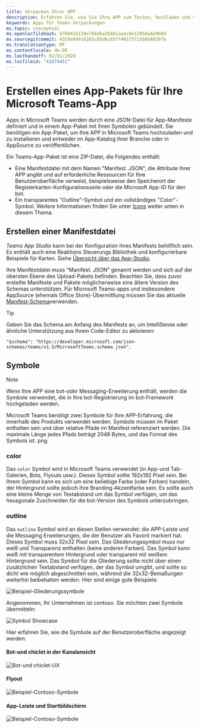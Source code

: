 ```yaml
---
title: Verpacken Ihrer APP
description: Erfahren Sie, wie Sie Ihre APP zum Testen, hochladen und veröffentlichen in Microsoft Teams verpacken.
keywords: Apps für Teams-Verpackungen
ms.topic: conceptual
ms.openlocfilehash: b76041b129e766dba2b401aaac0e12958a4e9b0d
ms.sourcegitcommit: 4329a94918263c85d6c65ff401f571556b80307b
ms.translationtype: MT
ms.contentlocale: de-DE
ms.lasthandoff: 02/01/2020
ms.locfileid: "41674451"
---
```

# <a name="create-an-app-package-for-your-microsoft-teams-app"></a>Erstellen eines App-Pakets für Ihre Microsoft Teams-App

Apps in Microsoft Teams werden durch eine JSON-Datei für App-Manifeste definiert und in einem App-Paket mit ihren Symbolen gebündelt. Sie benötigen ein App-Paket, um Ihre APP in Microsoft Teams hochzuladen und zu installieren und entweder im App-Katalog ihrer Branche oder in AppSource zu veröffentlichen.

Ein Teams-App-Paket ist eine ZIP-Datei, die Folgendes enthält:

* Eine Manifestdatei mit dem Namen "Manifest. JSON", die Attribute Ihrer APP angibt und auf erforderliche Ressourcen für Ihre Benutzeroberfläche verweist, beispielsweise den Speicherort der Registerkarten-Konfigurationsseite oder die Microsoft App-ID für den bot.
* Ein transparentes "Outline"-Symbol und ein vollständiges "Color"-Symbol. Weitere Informationen finden Sie unter [Icons](#icons) weiter unten in diesem Thema.

## <a name="creating-a-manifest"></a>Erstellen einer Manifestdatei

*Teams App Studio* kann bei der Konfiguration ihres Manifests behilflich sein. Es enthält auch eine Reaktions Steuerungs Bibliothek und konfigurierbare Beispiele für Karten. Siehe [Übersicht über das App-Studio](~/concepts/build-and-test/app-studio-overview.md).

Ihre Manifestdatei muss "Manifest. JSON" genannt werden und sich auf der obersten Ebene des Upload-Pakets befinden. Beachten Sie, dass zuvor erstellte Manifeste und Pakete möglicherweise eine ältere Version des Schemas unterstützen. Für Microsoft Teams-apps und insbesondere AppSource (ehemals Office Store)-Übermittlung müssen Sie das aktuelle [Manifest-Schema](~/resources/schema/manifest-schema.md)verwenden.

> [!TIP]
> Geben Sie das Schema am Anfang des Manifests an, um IntelliSense oder ähnliche Unterstützung aus Ihrem Code-Editor zu aktivieren:
>
> `"$schema": "https://developer.microsoft.com/json-schemas/teams/v1.5/MicrosoftTeams.schema.json",`

## <a name="icons"></a>Symbole

> [!Note]
> Wenn Ihre APP eine bot-oder Messaging-Erweiterung enthält, werden die Symbole verwendet, die in Ihre bot-Registrierung im bot-Framework hochgeladen werden.

Microsoft Teams benötigt zwei Symbole für Ihre APP-Erfahrung, die innerhalb des Produkts verwendet werden. Symbole müssen im Paket enthalten sein und über relative Pfade im Manifest referenziert werden. Die maximale Länge jedes Pfads beträgt 2048 Bytes, und das Format des Symbols ist. png.

### <a name="color"></a>color

Das `color` Symbol wird in Microsoft Teams verwendet (in App-und Tab-Galerien, Bots, Flyouts usw.). Dieses Symbol sollte 192x192 Pixel sein. Bei Ihrem Symbol kann es sich um eine beliebige Farbe (oder Farben) handeln, der Hintergrund sollte jedoch ihre Branding-Akzentfarbe sein. Es sollte auch eine kleine Menge von Textabstand um das Symbol verfügen, um das hexagonale Zuschneiden für die bot-Version des Symbols unterzubringen.

### <a name="outline"></a>outline

Das `outline` Symbol wird an diesen Stellen verwendet: die APP-Leiste und die Messaging Erweiterungen, die der Benutzer als Favorit markiert hat. Dieses Symbol muss 32x32 Pixel sein. Das Gliederungssymbol muss nur weiß und Transparenz enthalten (keine anderen Farben). Das Symbol kann weiß mit transparentem Hintergrund oder transparent mit weißem Hintergrund sein. Das Symbol für die Gliederung sollte nicht über einen zusätzlichen Textabstand verfügen, der das Symbol umgibt, und sollte so dicht wie möglich abgeschnitten sein, während die 32x32-Bemaßungen weiterhin beibehalten werden. Hier sind einige gute Beispiele:

![Beispiel-Gliederungssymbole](~/assets/images/icons/sample20x20s.png)

Angenommen, Ihr Unternehmen ist contoso. Sie möchten zwei Symbole übermitteln:

![Symbol Showcase](~/assets/images/framework/framework_submit_icon.png)

Hier erfahren Sie, wie die Symbole auf der Benutzeroberfläche angezeigt werden:

#### <a name="bot-and-chiclet-in-channel-view"></a>Bot-und chiclet in der Kanalansicht

![Bot-und chiclet-UX](~/assets/images/icons/botandchiclet.png)

#### <a name="flyout"></a>Flyout

![Beispiel-Contoso-Symbole](~/assets/images/icons/flyout.png)

#### <a name="app-bar-and-home-screen"></a>App-Leiste und Startbildschirm

![Beispiel-Contoso-Symbole](~/assets/images/icons/appbarhomescreen.png)
